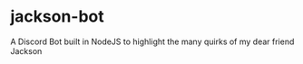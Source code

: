 # jackson-bot
 A Discord Bot built in NodeJS to highlight the many quirks of my dear friend Jackson
